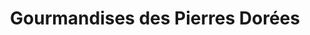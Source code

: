 ---
title: "Gourmandises des Pierres Dorées"
url: /chazay-dazergues/gourmandises-des-pierres-dorees/
shop: boulangerie
---